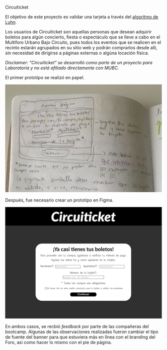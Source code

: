 Circuiticket

El objetivo de este proyecto es validar una tarjeta a través del [algoritmo de Luhn](https://es.wikipedia.org/wiki/Algoritmo_de_Luhn).

Los usuarios de Circuiticket son aquellas personas que desean adquirir boletos para algún concierto, fiesta o espectáculo que se lleve a cabo en el Multiforo Urbano Bajo Circuito, pues todos los eventos que se realicen en el recinto estarán agrupados en su sitio web y podrán comprarlos desde allí, sin necesidad de dirigírse a páginas externas o algúna locación física.

_Disclaimer: "Circuiticket" se desarrolló como parte de un proyecto para Laboratoria y no está afiliado directamente con MUBC._

El primer prototipo se realizó en papel. 

![prototipo realizado en papel y lápiz](images\prototipo-papel.PNG)

Después, fue necesario crear un prototipo en Figma.

![prototipo realizado en figma](images\prototipo-figma.PNG)

En ambos casos, se recbió _feedback_ por parte de las compañeras del bootcamp. Algunas de las observaciones realizadas fueron cambiar el tipo de fuente del banner para que estuviera más en línea con el branding del Foro, así como hacer lo mismo con el pie de página. 